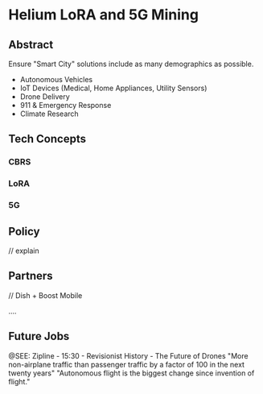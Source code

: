 # Helium LoRA and 5G Mining

## Abstract

Ensure "Smart City" solutions include as many demographics as possible.

* Autonomous Vehicles
* IoT Devices (Medical, Home Appliances, Utility Sensors)
* Drone Delivery
* 911 & Emergency Response
* Climate Research

## Tech Concepts

### CBRS

### LoRA

### 5G

## Policy

// explain

## Partners

// Dish + Boost Mobile

....

## Future Jobs
@SEE: Zipline - 15:30 - Revisionist History - The Future of Drones
"More non-airplane traffic than passenger traffic by a factor of 100 in the next twenty years"
"Autonomous flight is the biggest change since invention of flight."


## 